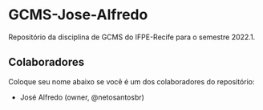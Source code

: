 # GCMS-Jose-Alfredo
Repositório da disciplina de GCMS do IFPE-Recife para o semestre 2022.1.

## Colaboradores
Coloque seu nome abaixo se você é um dos colaboradores do repositório:
* José Alfredo (owner, @netosantosbr)
